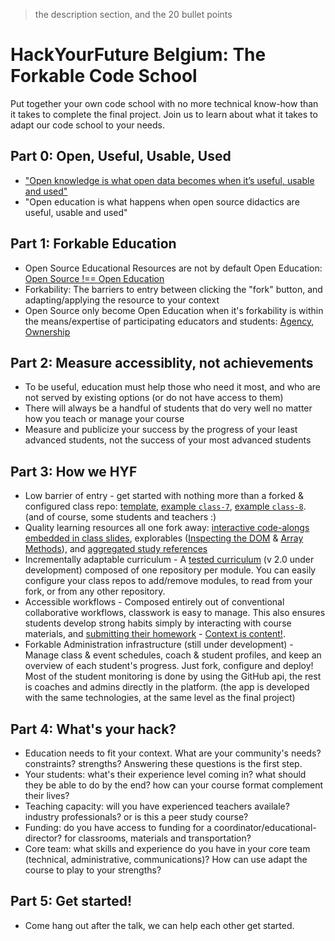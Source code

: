 > the description section, and the 20 bullet points

# HackYourFuture Belgium: The Forkable Code School

Put together your own code school with no more technical know-how than it takes to complete the final project. Join us to learn about what it takes to adapt our code school to your needs.

## Part 0: Open, Useful, Usable, Used  

* ["Open knowledge is what open data becomes when it’s useful, usable and used"](https://okfn.org/opendata/)
* "Open education is what happens when open source didactics are useful, usable and used"

## Part 1: Forkable Education
  
* Open Source Educational Resources are not by default Open Education: [Open Source !== Open Education](https://github.com/janke-learning/fosdem-2019/blob/master/5-open-source-open-education.md)
* Forkability:  The barriers to entry between clicking the "fork" button, and adapting/applying the resource to your context
* Open Source only become Open Education when it's forkability is within the means/expertise of participating educators and students: [Agency](https://github.com/janke-learning/fosdem-2019#agency), [Ownership](https://github.com/janke-learning/fosdem-2019#ownership)

## Part 2: Measure accessiblity, not achievements

* To be useful, education must help those who need it most, and who are not served by existing options (or do not have access to them)
* There will always be a handful of students that do very well no matter how you teach or manage your course
* Measure and publicize your success by the progress of your least advanced students, not the success of your most advanced students

## Part 3: How we HYF

* Low barrier of entry - get started with nothing more than a forked & configured class repo: [template](https://github.com/HackYourFutureBelgium/class-repo-template), [example `class-7`](https://github.com/HackYourFutureBelgium/class-7), [example `class-8`](https://github.com/HackYourFutureBelgium/class-8). (and of course, some students and teachers :)
* Quality learning resources all one fork away: [interactive code-alongs embedded in class slides](https://hackyourfuture.be/incremental-development/week-1), explorables ([Inspecting the DOM](https://hackyourfuture.be/inspecting-the-dom) & [Array Methods](https://hackyourfuture.be/array-methods)), and [aggregated study references](https://awesome.hackyourfuture.be)
* Incrementally adaptable curriculum - A [tested curriculum](https://curriculum.hackyourfuture.be) (v 2.0 under development) composed of one repository per module.  You can easily configure your class repos to add/remove modules, to read from your fork, or from any other repository. 
* Accessible workflows - Composed entirely out of conventional collaborative workflows, classwork is easy to manage. This also ensures students develop strong habits simply by interacting with course materials, and [submitting their homework](https://github.com/hackyourfuturebelgium/homework-submission) - [Context is content!](https://github.com/janke-learning/fosdem-2019/blob/master/3-context-is-content.md).
* Forkable Administration infrastructure (still under development) - Manage class & event schedules, coach & student profiles, and keep an overview of each student's progress. Just fork, configure and deploy!  Most of the student monitoring is done by using the GitHub api, the rest is coaches and admins directly in the platform. (the app is developed with the same technologies, at the same level as the final project)

## Part 4: What's your hack?

* Education needs to fit your context.  What are your community's needs? constraints? strengths? Answering these questions is the first step.
* Your students: what's their experience level coming in? what should they be able to do by the end? how can your course format complement their lives?
* Teaching capacity: will you have experienced teachers availale? industry professionals? or is this a peer study course?
* Funding: do you have access to funding for a coordinator/educational-director? for classrooms, materials and transportation?
* Core team: what skills and experience do you have in your core team (technical, administrative, communications)? How can use adapt the course to play to your strengths?

## Part 5: Get started!  

* Come hang out after the talk, we can help each other get started.
